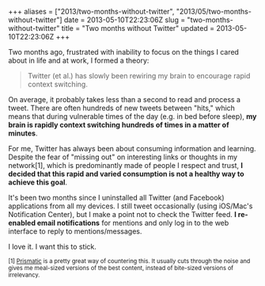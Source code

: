 +++
aliases = ["2013/two-months-without-twitter", "2013/05/two-months-without-twitter"]
date = 2013-05-10T22:23:06Z
slug = "two-months-without-twitter"
title = "Two months without Twitter"
updated = 2013-05-10T22:23:06Z
+++

Two months ago, frustrated with inability to focus on the things I cared about in life and at work, I formed a theory:

> Twitter (et al.) has slowly been rewiring my brain to encourage rapid context switching. 

On average, it probably takes less than a second to read and process a tweet. There are often hundreds of new tweets between "hits," which means that during vulnerable times of the day (e.g. in bed before sleep), **my brain is rapidly context switching hundreds of times in a matter of minutes**.

For me, Twitter has always been about consuming information and learning. Despite the fear of "missing out" on interesting links or thoughts in my network[1], which is predominantly made of people I respect and trust, **I decided that this rapid and varied consumption is not a healthy way to achieve this goal**.

It's been two months since I uninstalled all Twitter (and Facebook) applications from all my devices. I still tweet occasionally (using iOS/Mac's Notification Center), but I make a point not to check the Twitter feed. **I re-enabled email notifications** for mentions and only log in to the web interface to reply to mentions/messages.

I love it. I want this to stick.

<small>[1] [Prismatic](http://getprismatic.com) is a pretty great way of countering this. It usually cuts through the noise and gives me meal-sized versions of the best content, instead of bite-sized versions of irrelevancy.</small>